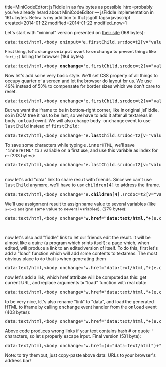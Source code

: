 title=MiniCodeEditor: jsFiddle in as few bytes as possible
intro=probably you've already heard about MiniCodeEditor — jsFiddle implementation in 161+ bytes. Below is my addition to that jsgolf
tags=javascript
created=2014-01-22
modified=2014-01-22
modified_now=1

<div>
Let's start with "minimal" version presented on <a href="http://xem.github.io/miniCodeEditor/">their site</a> (168 bytes):
<pre>data:text/html,&lt;body oninput='e.firstChild.srcdoc=t2[v="value"]+"&lt;script&gt;"+t0[v]+"&lt;/script&gt;&lt;style&gt;"+t1[v]'onload='for(i=3;i--;)e.innerHTML+="&lt;textarea id=t"+i+" rows=9&gt;"'id=e&gt;&lt;iframe&gt;</pre>

First thing, let's change <tt>oninput</tt> event to <tt>onchange</tt> to prevent things like <code>for(;;)</code> killing the browser (184 bytes):
<pre>data:text/html,&lt;body <b>onchange</b>='e.firstChild.srcdoc=t2[v="value"]+"&lt;script&gt;"+t0[v]+"&lt;/script&gt;&lt;style&gt;"+t1[v]'onload='for(i=3;i--;)e.innerHTML+="&lt;textarea id=t"+i+" rows=9&gt;"'id=e&gt;&lt;iframe&gt;</pre>

Now let's add some very basic style. We'll set CSS property of all things to occupy quarter of a screen and let the browser do layout for us. We use 49% instead of 50% to compensate for border sizes which we don't care to reset.
<pre>data:text/html,&lt;body onchange='e.firstChild.srcdoc=t2[v="value"]+"&lt;script&gt;"+t0[v]+"&lt;/script&gt;&lt;style&gt;"+t1[v]'onload='for(i=3;i--;)e.innerHTML+="&lt;textarea id=t"+i+"&gt;"'id=e&gt;&lt;iframe&gt;<b>&lt;/iframe&gt;&lt;style&gt;body&gt;*{width:49%;height:48%}</b></pre>

But we want the iframe to be in bottom-right corner, like in original jsFiddle, so in DOM tree it has to be last, so we have to add it after all textareas in <tt>body onload</tt> event. We will also change <tt>body onchange</tt> event to use <tt>lastChild</tt> instead of <tt>firstChild</tt>:
<pre>data:text/html,&lt;body onchange='e.<b>last</b>Child.srcdoc=t2[v="value"]+"&lt;script&gt;"+t0[v]+"&lt;/script&gt;&lt;style&gt;"+t1[v]'onload='for(j=3;j--;)e.innerHTML+="&lt;textarea id=t"+j+"&gt;";<b>e.innerHTML+="&lt;iframe&gt;&lt;/iframe&gt;"</b>'id=e&gt;&lt;style&gt;body&gt;*{width:49%;height:48%}</pre>

To save some characters while typing <tt>e.innerHTML</tt>, we'll save <tt>'innerHTML'</tt> to a variable on a first use, and use this variable as index for <tt>e</tt>: (233 bytes):
<pre>data:text/html,&lt;body onchange='e.lastChild.srcdoc=t2[v="value"]+"&lt;script&gt;"+t0[v]+"&lt;/script&gt;&lt;style&gt;"+t1[v]'onload='for(j=3;j--;)e<b>[i="innerHTML"]</b>+="&lt;textarea id=t"+j+"&gt;";e<b>[i]</b>+="&lt;iframe&gt;&lt;/iframe&gt;"'id=e&gt;&lt;style&gt;body&gt;*{width:49%;height:48%}</pre>

<br>
now let's add "data" link to share result with friends. Since we can't use <tt>lastChild</tt> anymore, we'll have to use <tt>children[4]</tt> to address the iframe.
<pre>data:text/html,&lt;body onchange='e.<b>children[4]</b>.srcdoc=t2[v="value"]+"&lt;script&gt;"+t0[v]+"&lt;/script&gt;&lt;style&gt;"+t1[v]'onload='for(j=3;j--;)e[i="innerHTML"]+="&lt;textarea id=t"+j+"&gt;";e[i]+="&lt;iframe&gt;&lt;/iframe&gt;<b>&lt;br&gt;&lt;a id=w&gt;link</b>"'id=e&gt;&lt;style&gt;body&gt;*{width:49%;height:48%}</pre>
We'll use assignment result to assign same value to several variables (like <code>a=b=1</code> assigns same value to several variables). (279 bytes):
<pre>data:text/html,&lt;body onchange='<b>w.href="data:text/html,"+</b>(e.children[4].srcdoc=t2[v="value"]+"&lt;script&gt;"+t0[v]+"&lt;/script&gt;&lt;style&gt;"+t1[v])'onload='for(j=3;j--;)e[i="innerHTML"]+="&lt;textarea id=t"+j+"&gt;";e[i]+="&lt;iframe&gt;&lt;/iframe&gt;&lt;br&gt;&lt;a id=w&gt;link"'id=e&gt;&lt;style&gt;body&gt;*{width:49%;height:48%}</pre>
<br>

now let's also add "fiddle" link to let our friends edit the result. It will be almost like a quine (a program which prints itself): a page which, when edited, will produce a link to an edited version of itself.
To do this, first let's add a "load" function which will add some contents to textareas. The most obvious place to do that is when generating them
<pre>data:text/html,&lt;body onchange='w.href="data:text/html,"+(e.children[4].srcdoc=t2[v="value"]+"&lt;script&gt;"+t0[v]+"&lt;/script&gt;&lt;style&gt;"+t1[v]);'onload='for(j=3;j--;)e[i="innerHTML"]+="&lt;textarea id=t"+j+"&gt;"<b>+["","",""][j]</b>;e[i]+="&lt;iframe&gt;&lt;/iframe&gt;&lt;br&gt;&lt;a id=w&gt;link"'id=e&gt;&lt;style&gt;body&gt;*{width:49%;height:48%}</pre>
now let's add a link, which href attribute will be computed as this: get current URL, and replace arguments to "load" function with real data:
<pre>data:text/html,&lt;body onchange='w.href="data:text/html,"+(e.children[4].srcdoc=t2[v="value"]+"&lt;script&gt;"+t0[v]+"&lt;/script&gt;&lt;style&gt;"+t1[v])<b>;r.href=(""+location).replace(/\[".*"\]/,JSON.stringify([t0[v],t1[v],t2[v]]))</b>'onload='for(j=3;j--;)e[i="innerHTML"]+="&lt;textarea id=t"+j+"&gt;"+["","",""][j];e[i]+="&lt;iframe&gt;&lt;/iframe&gt;&lt;br&gt;&lt;a id=w&gt;link<b>&lt;/a&gt; &lt;a id=r&gt;fiddle</b>";'id=e&gt;&lt;style&gt;body&gt;*{width:49%;height:48%}</pre>
to be very nice, let's also rename "link" to "data", and load the generated HTML to iframe by calling <tt>onchange</tt> event handler from the <tt>onload</tt> event (403 bytes):
<pre>data:text/html,&lt;body onchange='w.href="data:text/html,"+(e.children[4].srcdoc=t2[v="value"]+"&lt;script&gt;"+t0[v]+"&lt;/script&gt;&lt;style&gt;"+t1[v]);r.href=(""+location).replace(/\[".*"\]/,JSON.stringify([t0[v],t1[v],t2[v]]))'onload='for(j=3;j--;)e[i="innerHTML"]+="&lt;textarea id=t"+j+"&gt;"+["","",""][j];e[i]+="&lt;iframe&gt;&lt;/iframe&gt;&lt;br&gt;&lt;a id=w&gt;<b>data</b>&lt;/a&gt; &lt;a id=r&gt;fiddle";<b>e.onchange()</b>'id=e&gt;&lt;style&gt;body&gt;*{width:49%;height:48%}</pre>

Above code produces wrong links if your text contains hash <tt>#</tt> or quote <tt>'</tt> characters, so let's properly escape input. Final version (531 byte):
<pre>data:text/html,&lt;body onchange='w.href=(d="data:text/html")+","+(e.children[4].srcdoc=t2[v="value"]+"&lt;script&gt;"+t0[v]+"&lt;/script&gt;&lt;style&gt;"+t1[v]).replace("%23","%2523");r.href=d+";base64,"+btoa(x=((l=""+location)[14]==","?unescape(l.slice(15)):atob(l.slice(22))).replace(/\[".*"\]/,JSON.stringify([btoa(t0[v]),btoa(t1[v]),btoa(t2[v])])))'onload='for(j=3;j--;)e[i="innerHTML"]+="&lt;textarea id=t"+j+"&gt;"+atob(["","",""][j]);e[i]+="&lt;iframe&gt;&lt;/iframe&gt;&lt;br&gt;&lt;a id=w&gt;data&lt;/a&gt; &lt;a id=r&gt;fiddle";e.onchange()'id=e&gt;&lt;style&gt;body&gt;*{width:49%;height:48%}
</pre>
Note: to try them out, just copy-paste above data: URLs to your browser's address bar!

<script src="/microlight.js"></script>
<script>microlight.reset('pre')</script>
</div>
